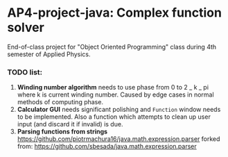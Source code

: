 # AP4-project-java: Complex function solver

End-of-class project for "Object Oriented Programming" class during 4th semester of Applied Physics.

### TODO list:

1. **Winding number algorithm** needs to use phase from 0 to 2 _ k _ pi where k is current winding number. Caused by edge cases in normal methods of computing phase.
2. **Calculator GUI** needs significant polishing and `Function` window needs to be implemented. Also a function which attempts to clean up user input (and discard it if invalid) is due.
3. **Parsing functions from strings**  https://github.com/piotrmachura16/java.math.expression.parser forked from: https://github.com/sbesada/java.math.expression.parser
